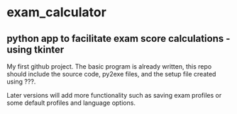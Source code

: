 # exam_calculator
## python app to facilitate exam score calculations - using tkinter
My first github project. The basic program is already written, this repo should include the source code, py2exe files, and the setup file created using ???.

Later versions will add more functionality such as saving exam profiles or some default profiles and language options.
